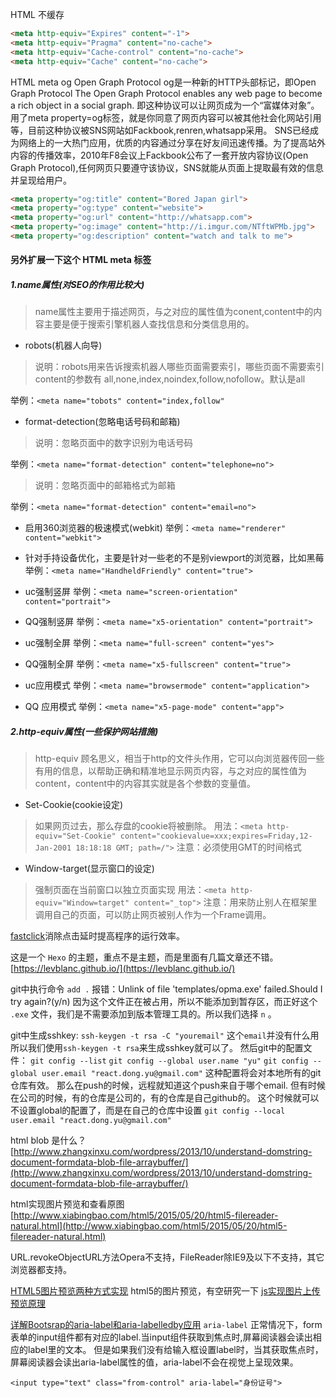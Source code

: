 HTML 不缓存
``` html
<meta http-equiv="Expires" content="-1">
<meta http-equiv="Pragma" content="no-cache">
<meta http-equiv="Cache-control" content="no-cache">
<meta http-equiv="Cache" content="no-cache">
```

HTML meta og 
Open Graph Protocol
og是一种新的HTTP头部标记，即Open Graph Protocol
The Open Graph Protocol enables any web page to become a rich object in a social graph.
即这种协议可以让网页成为一个“富媒体对象”。
用了meta property=og标签，就是你同意了网页内容可以被其他社会化网站引用等，目前这种协议被SNS网站如Fackbook,renren,whatsapp采用。
SNS已经成为网络上的一大热门应用，优质的内容通过分享在好友间迅速传播。为了提高站外内容的传播效率，2010年F8会议上Fackbook公布了一套开放内容协议(Open Graph Protocol),任何网页只要遵守该协议，SNS就能从页面上提取最有效的信息并呈现给用户。
``` html
<meta property="og:title" content="Bored Japan girl">
<meta property="og:type" content="website">
<meta property="og:url" content="http://whatsapp.com">
<meta property="og:image" content="http://i.imgur.com/NTftWPMb.jpg">
<meta property="og:description" content="watch and talk to me">
```

#### 另外扩展一下这个 HTML meta 标签

##### 1.name属性(对SEO的作用比较大)
> name属性主要用于描述网页，与之对应的属性值为conent,content中的内容主要是便于搜索引擎机器人查找信息和分类信息用的。

- robots(机器人向导)
> 说明：robots用来告诉搜索机器人哪些页面需要索引，哪些页面不需要索引
> content的参数有 all,none,index,noindex,follow,nofollow。默认是all

举例：`<meta name="tobots" content="index,follow"`

- format-detection(忽略电话号码和邮箱)
> 说明：忽略页面中的数字识别为电话号码

举例：`<meta name="format-detection" content="telephone=no">`

>  说明：忽略页面中的邮箱格式为邮箱

举例：`<meta name="format-detection" content="email=no">`

- 启用360浏览器的极速模式(webkit)
举例：`<meta name="renderer" content="webkit">`

- 针对手持设备优化，主要是针对一些老的不是别viewport的浏览器，比如黑莓
举例：`<meta name="HandheldFriendly" content="true">`

- uc强制竖屏
举例：`<meta name="screen-orientation" content="portrait">`

- QQ强制竖屏
举例：`<meta name="x5-orientation" content="portrait">`

- uc强制全屏
举例：`<meta name="full-screen" content="yes">`

- QQ强制全屏
举例：`<meta name="x5-fullscreen" content="true">`

- uc应用模式
举例：`<meta name="browsermode" content="application">`

- QQ 应用模式
举例：`<meta name="x5-page-mode" content="app">`

##### 2.http-equiv属性(一些保护网站措施)
> http-equiv 顾名思义，相当于http的文件头作用，它可以向浏览器传回一些有用的信息，以帮助正确和精准地显示网页内容，与之对应的属性值为content，content中的内容其实就是各个参数的变量值。

- Set-Cookie(cookie设定)
> 如果网页过去，那么存盘的cookie将被删除。
用法：`<meta http-equiv="Set-Cookie" content="cookievalue=xxx;expires=Friday,12-Jan-2001 18:18:18 GMT; path=/">`
注意：必须使用GMT的时间格式

- Window-target(显示窗口的设定)
> 强制页面在当前窗口以独立页面实现
用法：`<meta http-equiv="Window=target" content="_top">`
注意：用来防止别人在框架里调用自己的页面，可以防止网页被别人作为一个Frame调用。




[fastclick](https://github.com/ftlabs/fastclick/)消除点击延时提高程序的运行效率。


这是一个 `Hexo` 的主题，重点不是主题，而是里面有几篇文章还不错。
[https://levblanc.github.io/](https://levblanc.github.io/)


git中执行命令 `add .`
报错：Unlink of file 'templates/opma.exe' failed.Should I try again?(y/n)
因为这个文件正在被占用，所以不能添加到暂存区，而正好这个 `.exe` 文件，我们是不需要添加到版本管理工具的。所以我们选择 `n` 。

git中生成sshkey:
`ssh-keygen -t rsa -C "youremail"`
这个`email`并没有什么用
所以我们使用`ssh-keygen -t rsa`来生成sshkey就可以了。
然后git中的配置文件：
`git config --list`
`git config --global user.name "yu"`
`git config --global user.email "react.dong.yu@gmail.com"`
这种配置将会对本地所有的git仓库有效。
那么在push的时候，远程就知道这个push来自于哪个email.
但有时候在公司的时候，有的仓库是公司的，有的仓库是自己github的。
这个时候就可以不设置global的配置了，而是在自己的仓库中设置
`git config --local user.email "react.dong.yu@gmail.com"`





html blob 是什么？
[http://www.zhangxinxu.com/wordpress/2013/10/understand-domstring-document-formdata-blob-file-arraybuffer/](http://www.zhangxinxu.com/wordpress/2013/10/understand-domstring-document-formdata-blob-file-arraybuffer/)

html实现图片预览和查看原图
[http://www.xiabingbao.com/html5/2015/05/20/html5-filereader-natural.html](http://www.xiabingbao.com/html5/2015/05/20/html5-filereader-natural.html)

URL.revokeObjectURL方法Opera不支持，FileReader除IE9及以下不支持，其它浏览器都支持。

[HTML5图片预览两种方式实现](http://www.cnblogs.com/snandy/archive/2012/11/26/2789350.html)
html5的图片预览，有空研究一下
[js实现图片上传预览原理](http://www.cnblogs.com/myice/p/4059089.html)



[详解Bootsrap的aria-label和aria-labelledby应用](http://www.jb51.net/article/77424.htm)
`aria-label`
正常情况下，form表单的input组件都有对应的label.当input组件获取到焦点时,屏幕阅读器会读出相应的label里的文本。
但是如果我们没有给输入框设置label时，当其获取焦点时，屏幕阅读器会读出aria-label属性的值，aria-label不会在视觉上呈现效果。
``` 
<input type="text" class="from-control" aria-label="身份证号">
```













